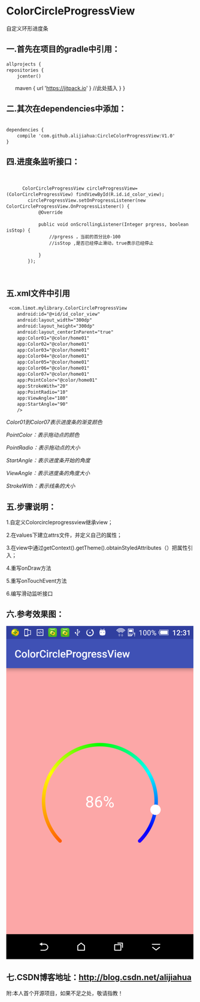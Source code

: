 # ColorCircleProgressView
  自定义环形进度条
  
  

## 一.首先在项目的gradle中引用：

    allprojects {
    repositories {
        jcenter()
        maven { url 'https://jitpack.io' } //此处插入 
        }
    }



## 二.其次在dependencies中添加：

<pre><code>
dependencies {
    compile 'com.github.alijiahua:CircleColorProgressView:V1.0'
}
</code></pre>


## 四.进度条监听接口：
<pre><code>

      ColorCircleProgressView circleProgressView= (ColorCircleProgressView) findViewById(R.id.id_color_view);
        circleProgressView.setOnProgressListener(new ColorCircleProgressView.OnProgressListener() {
            @Override
            
            public void onScrollingListener(Integer prgress, boolean isStop) {
                //prgress ，当前的百分比0-100
                //isStop ,是否已经停止滑动，true表示已经停止

            }
        });


</code></pre>

## 五.xml文件中引用

     <com.limot.mylibrary.ColorCircleProgressView
        android:id="@+id/id_color_view"
        android:layout_width="300dp"
        android:layout_height="300dp"
        android:layout_centerInParent="true"
        app:Color01="@color/home01"
        app:Color02="@color/home01"
        app:Color03="@color/home01"
        app:Color04="@color/home01"
        app:Color05="@color/home01"
        app:Color06="@color/home01"
        app:Color07="@color/home01"
        app:PointColor="@color/home01"
        app:StrokeWith="20"
        app:PointRadio="10"
        app:ViewAngle="180"
        app:StartAngle="90"
        />



*Color01到Color07表示进度条的渐变颜色*

*PointColor：表示拖动点的颜色*

*PointRadio：表示拖动点的大小*

*StartAngle：表示进度条开始的角度*

*ViewAngle：表示进度条的角度大小*

*StrokeWith：表示线条的大小*

## 五.步骤说明：

1.自定义Colorcircleprogressview继承view； 

2.在values下建立attrs文件，并定义自己的属性； 

3.在view中通过getContext().getTheme().obtainStyledAttributes（）把属性引入； 

4.重写onDraw方法 

5.重写onTouchEvent方法 

6.编写滑动监听接口

## 六.参考效果图：

![](https://github.com/alijiahua/CircleColorProgressView/blob/master/savaimg/circleCorlorBg.png)


## 七.CSDN博客地址：http://blog.csdn.net/alijiahua 

附:本人首个开源项目，如果不足之处，敬请指教！
